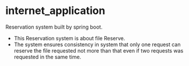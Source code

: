# internet_application

Reservation system built by spring boot.

- This Reservation system is about file Reserve.
- The system ensures consistency in system that only one request can reserve the file requested not more than that even if two requests was requested in the same time.
